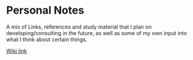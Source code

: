 # Personal Notes
A mix of Links, references and study material that I plan on developing/consulting in the future, as well as some of my own input into what I think about certain things.

[Wiki link](https://github.com/5Daydreams/Personal-Notes/wiki)
